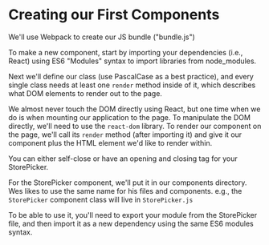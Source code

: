 # Creating our First Components

We'll use Webpack to create our JS bundle ("bundle.js")

To make a new component, start by importing your dependencies (i.e., React) using ES6 "Modules" syntax to import libraries from node_modules.

Next we'll define our class (use PascalCase as a best practice), and every single class needs at least one `render` method inside of it, which describes what DOM elements to render out to the page.

We almost never touch the DOM directly using React, but one time when we do is when mounting our application to the page. To manipulate the DOM directly, we'll need to use the `react-dom` library. To render our component on the page, we'll call its `render` method (after importing it) and give it our component plus the HTML element we'd like to render within.

You can either self-close or have an opening and closing tag for your StorePicker.

For the StorePicker component, we'll put it in our components directory. Wes likes to use the same name for his files and components. e.g., the `StorePicker` component class will live in `StorePicker.js`

To be able to use it, you'll need to export your module from the StorePicker file, and then import it as a new dependency using the same ES6 modules syntax.
